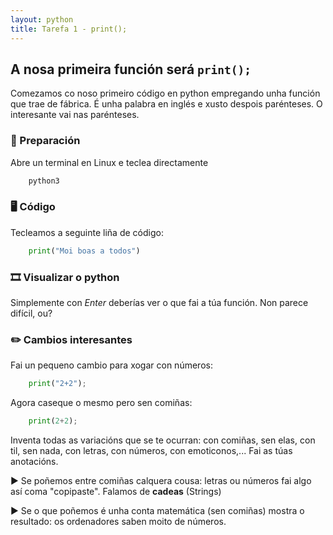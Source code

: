 ```yaml
---
layout: python
title: Tarefa 1 - print();
---
```

## A nosa primeira función será `print();`

Comezamos co noso primeiro código en python empregando unha función que trae de fábrica. É unha palabra en inglés e xusto despois parénteses. O interesante vai nas parénteses.

### 🧺 Preparación
Abre un terminal en Linux e teclea directamente
```python
    python3
```


### 🖥 Código

Tecleamos a seguinte liña de código:

```python
    print("Moi boas a todos")
```

### 🎞 Visualizar o python

Simplemente con *Enter* deberías ver o que fai a túa función. Non parece difícil, ou?

### ✏️ Cambios interesantes
 
Fai un pequeno cambio para xogar con números:

```python
    print("2+2");
```

Agora caseque o mesmo pero sen comiñas:

```python
    print(2+2);
```

Inventa todas as variacións que se te ocurran: con comiñas, sen elas, con til, sen nada, con letras, con números, con emoticonos,... Fai as túas anotacións.

► Se poñemos entre comiñas calquera cousa: letras ou números fai algo así coma "copipaste". Falamos de **cadeas** (Strings)

► Se o que poñemos é unha conta matemática (sen comiñas) mostra o resultado: os ordenadores saben moito de números.
